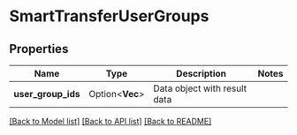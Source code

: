 # SmartTransferUserGroups

## Properties

Name | Type | Description | Notes
------------ | ------------- | ------------- | -------------
**user_group_ids** | Option<**Vec<String>**> | Data object with result data | 

[[Back to Model list]](../README.md#documentation-for-models) [[Back to API list]](../README.md#documentation-for-api-endpoints) [[Back to README]](../README.md)


